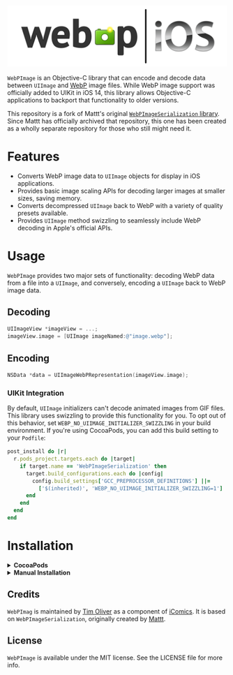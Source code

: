 <p align="center">
    <img src="https://github.com/TimOliver/ObjC-WebPImage/raw/main/banner.png" width="731" alt="ObjC-WebPImage Banner" />
</p>

`WebPImage` is an Objective-C library that can encode and decode data between `UIImage`
and [WebP](https://developers.google.com/speed/webp/) image files. While WebP image support was officially added to UIKit in iOS 14,
this library allows Objective-C applications to backport that functionality to older versions.

This repository is a fork of Mattt's original [`WebPImageSerialization` library](https://github.com/mattt/WebPImageSerialization).
Since Mattt has officially archived that repository, this one has been created as a wholly separate repository for those who still might need it. 

# Features

* Converts WebP image data to `UIImage` objects for display in iOS applications.
* Provides basic image scaling APIs for decoding larger images at smaller sizes, saving memory.
* Converts decompressed `UIImage` back to WebP with a variety of quality presets available.
* Provides `UIImage` method swizzling to seamlessly include WebP decoding in Apple's official APIs.

# Usage

`WebPImage` provides two major sets of functionality: decoding WebP data from a file into a `UIImage`, 
and conversely, encoding a `UIImage` back to WebP image data.

## Decoding

```objective-c
UIImageView *imageView = ...;
imageView.image = [UIImage imageNamed:@"image.webp"];
```

## Encoding

```objective-c
NSData *data = UIImageWebPRepresentation(imageView.image);
```

### UIKit Integration

By default, `UIImage` initializers can't decode animated images from GIF files.
This library uses swizzling to provide this functionality for you.
To opt out of this behavior,
set `WEBP_NO_UIIMAGE_INITIALIZER_SWIZZLING` in your build environment.
If you're using CocoaPods,
you can add this build setting to your `Podfile`:

```ruby
post_install do |r|
  r.pods_project.targets.each do |target|
    if target.name == 'WebPImageSerialization' then
      target.build_configurations.each do |config|
        config.build_settings['GCC_PREPROCESSOR_DEFINITIONS'] ||=
          ['$(inherited)', 'WEBP_NO_UIIMAGE_INITIALIZER_SWIZZLING=1']
      end
    end
  end
end
```

# Installation

<details>
  <summary><strong>CocoaPods</strong></summary>
    
Add the following to your `Podfile`:

```
pod 'ObjC-WebPImage'
```
      
</details>

<details>
  <summary><strong>Manual Installation</strong></summary>
    
    1. Download this repository.
    2. Copy the `WebPImage` folder to your Xcode project.
    3. Download the precompiled `WebP.xcframework` binary from [the Cocoa-WebP repo](https://github.com/TimOliver/WebP-Cocoa) for iOS.
    4. Drag that framework into your Xcode project.
      
</details>

## Credits

`WebPImag` is maintained by [Tim Oliver](https://twitter.com/TimOliverAU) as a component of [iComics](http://icomics.co). 
It is based on `WebPImageSerialization`, originally created by [Mattt](http://twitter.com/mattt).

## License

`WebPImage` is available under the MIT license. See the LICENSE file for more info.
